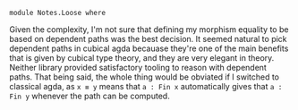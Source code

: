 ```
module Notes.Loose where
```

Given the complexity, I'm not sure that defining my morphism equality
to be based on dependent paths was the best decision. It seemed
natural to pick dependent paths in cubical agda becauase they're one
of the main benefits that is given by cubical type theory, and they
are very elegant in theory. Neither library provided satisfactory
tooling to reason with dependent paths. That being said, the whole
thing would be obviated if I switched to classical agda, as `x ≡ y`
means that `a : Fin x` automatically gives that `a : Fin y` whenever
the path can be computed.
